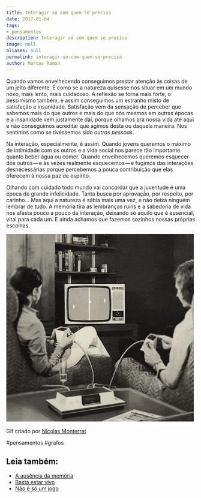 ```yaml
---
title: Interagir só com quem se precisa
date: 2017-01-04
tags:
- pensamentos
description: Interagir só com quem se precisa
image: null
aliases: null
permalink: interagir-so-com-quem-se-precisa
author: Marcos Ramon
---
```

Quando vamos envelhecendo conseguimos prestar atenção às coisas de um jeito diferente. É como se a natureza quisesse nos situar em um mundo novo, mais lento, mais cuidadoso. A reflexão se torna mais forte, o pessimismo também, e assim conseguimos um estranho misto de satisfação e insanidade. Satisfação vem da sensação de perceber que sabemos mais do que outros e mais do que nós mesmos em outras épocas e a insanidade vem justamente daí, porque olhamos pra nossa vida até aqui e não conseguimos acreditar que agimos desta ou daquela maneira. Nos sentimos como se tivéssemos sido _outras pessoas_.

Na interação, especialmente, é assim. Quando jovens queremos o máximo de intimidade com os outros e a vida social nos parece tão importante quanto beber água ou comer. Quando envelhecemos queremos esquecer dos outros — e às vezes realmente esquecemos — e fugimos das interações desnecessárias porque percebemos a pouca contribuição que elas oferecem à nossa paz de espírito.

Olhando com cuidado todo mundo vai concordar que a juventude é uma época de grande infelicidade. Tanta busca por aprovação, por respeito, por carinho… Mas aqui a natureza é sábia mais uma vez, e não deixa ninguém lembrar de tudo. A memória tira as lembranças ruins e a sabedoria de vida nos afasta pouco a pouco da interação, deixando só aquilo que é essencial, vital para cada um. E ainda achamos que fazemos sozinhos nossas próprias escolhas.

<img src="/assets/img/interagir-só-com-quem-se precisa-medium.gif">

Gif criado por [Nicolas Monterrat](https://www.behance.net/UGDTG)


#pensamentos #grafos<div class="leia-tambem" markdown="1">
## Leia também:

- <a href="/a-ausencia-da-memoria">A ausência da memória</a>
- <a href="/basta-estar-vivo">Basta estar vivo</a>
- <a href="/nao-e-so-um-jogo">Não é só um jogo</a>
</div>